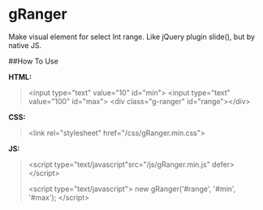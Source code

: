 # gRanger
Make visual element for select Int range. Like jQuery plugin slide(), but by native JS.

##How To Use

**HTML:**
<blockquote>
&lt;input type=&quot;text&quot; value=&quot;10&quot; id=&quot;min&quot;&gt;
&lt;input type=&quot;text&quot; value=&quot;100&quot; id=&quot;max&quot;&gt;
&lt;div class=&quot;g-ranger&quot; id=&quot;range&quot;&gt;&lt;/div&gt;
</blockquote>

**CSS:**

<blockquote>
&lt;link rel=&quot;stylesheet&quot; href=&quot;/css/gRanger.min.css&quot;&gt;
</blockquote>


**JS:**

<blockquote>
&lt;script type=&quot;text/javascript&quot;src=&quot;/js/gRanger.min.js&quot; defer&gt;&lt;/script&gt;

&lt;script type=&quot;text/javascript&quot;&gt;
	new gRanger('#range', '#min', '#max');
&lt;/script&gt;
</blockquote>
